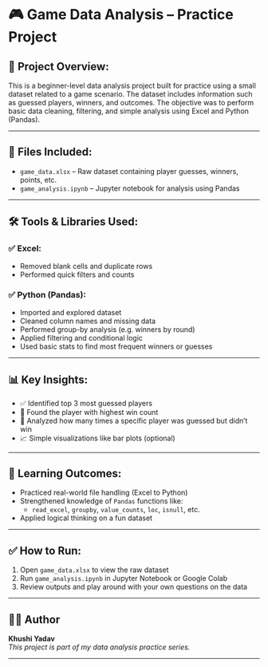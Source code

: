 # 🎮 Game Data Analysis – Practice Project

## 📘 Project Overview:
This is a beginner-level data analysis project built for practice using a small dataset related to a game scenario. The dataset includes information such as guessed players, winners, and outcomes. The objective was to perform basic data cleaning, filtering, and simple analysis using Excel and Python (Pandas).

---

## 📁 Files Included:

- `game_data.xlsx` – Raw dataset containing player guesses, winners, points, etc.
- `game_analysis.ipynb` – Jupyter notebook for analysis using Pandas

---

## 🛠️ Tools & Libraries Used:

### ✅ Excel:
- Removed blank cells and duplicate rows
- Performed quick filters and counts

### ✅ Python (Pandas):
- Imported and explored dataset
- Cleaned column names and missing data
- Performed group-by analysis (e.g. winners by round)
- Applied filtering and conditional logic
- Used basic stats to find most frequent winners or guesses

---

## 📊 Key Insights:

- ✅ Identified top 3 most guessed players
- 🥇 Found the player with highest win count
- 🔁 Analyzed how many times a specific player was guessed but didn’t win
- 📈 Simple visualizations like bar plots (optional)

---

## 🎯 Learning Outcomes:

- Practiced real-world file handling (Excel to Python)
- Strengthened knowledge of `Pandas` functions like:
  - `read_excel`, `groupby`, `value_counts`, `loc`, `isnull`, etc.
- Applied logical thinking on a fun dataset

---

## ✅ How to Run:

1. Open `game_data.xlsx` to view the raw dataset
2. Run `game_analysis.ipynb` in Jupyter Notebook or Google Colab
3. Review outputs and play around with your own questions on the data

---

## 👩‍💻 Author

**Khushi Yadav**  
_This project is part of my data analysis practice series._

---

